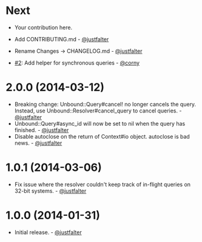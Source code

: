 Next
====

* Your contribution here.

* Add CONTRIBUTING.md - [@justfalter](https://github.com/justfalter) 
* Rename Changes -> CHANGELOG.md - [@justfalter](https://github.com/justfalter) 
* [#2](https://github.com/justfalter/unbound-ruby/pull/2): Add helper for synchronous queries - [@corny](https://github.com/corny)

2.0.0 (2014-03-12)
==================
* Breaking change: Unbound::Query#cancel! no longer cancels the query. Instead, use Unbound::Resolver#cancel_query to cancel queries. - [@justfalter](https://github.com/justfalter) 
* Unbound::Query#async_id will now be set to nil when the query has finished. - [@justfalter](https://github.com/justfalter) 
* Disable autoclose on the return of Context#io object. autoclose is bad news. - [@justfalter](https://github.com/justfalter) 

1.0.1 (2014-03-06)
==================
* Fix issue where the resolver couldn't keep track of in-flight queries on 32-bit systems. - [@justfalter](https://github.com/justfalter) 

1.0.0 (2014-01-31)
==================
* Initial release. - [@justfalter](https://github.com/justfalter) 
